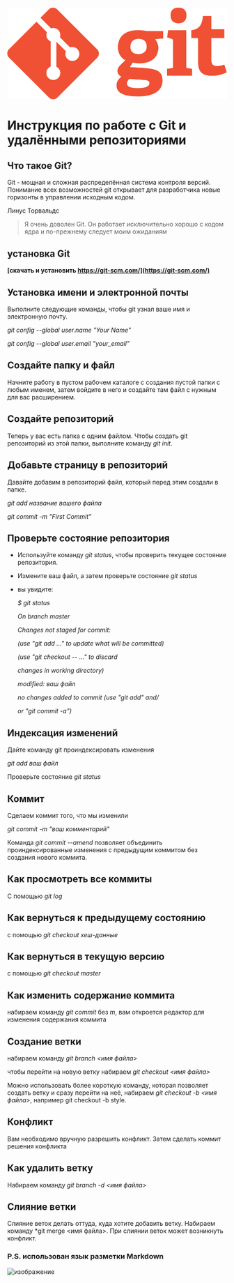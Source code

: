 ![](images/Git-logo.png.png)

# Инструкция по работе с Git и удалёнными репозиториями

## Что такое Git?

Git - мощная и сложная распределённая система контроля версий. Понимание всех возможностей git открывает для разработчика новые горизонты в управлении исходным кодом.

 Линус Торвальдс

>Я очень доволен Git. Он работает исключительно хорошо с кодом ядра и по-прежнему следует моим ожиданиям

## установка Git

**[скачать и установить https://git-scm.com/](https://git-scm.com/)**

## Установка имени и электронной почты

Выполните следующие команды, чтобы git узнал ваше имя и электронную почту.

*git config --global user.name "Your Name"*

*git config --global user.email "your_email"*

## Создайте папку и файл

Начните работу в пустом рабочем каталоге с создания пустой папки с любым именем, затем войдите в него и создайте там файл с нужным для вас расширением.

## Создайте репозиторий

Теперь у вас есть папка с одним файлом. Чтобы создать git репозиторий из этой папки, выполните команду *git init*.

## Добавьте страницу в репозиторий

Давайте добавим в репозиторий файл, который перед этим создали в папке.

*git add название вашего файла*

*git commit -m "First Commit"*

## Проверьте состояние репозитория

* Используйте команду *git status*, чтобы проверить текущее состояние репозитория.

* Измените ваш файл, а затем проверьте состояние *git status*

* вы увидите:

     *$ git status*

    *On branch master*

    *Changes not staged for commit:*

   *(use "git add <file>..." to update what will be committed)*

  *(use "git checkout -- <file>..." to discard*

  *changes in working directory)*

	*modified:   ваш файл*

    *no changes added to commit (use "git add" and/*

    *or "git commit -a")*

## Индексация изменений

Дайте команду git проиндексировать изменения

*git add ваш файл*

Проверьте состояние *git status*

## Коммит

Сделаем коммит того, что мы изменили 

*git commit -m "ваш комментарий"*

Команда  *git commit --amend* позволяет объединить проиндексированные изменения с предыдущим коммитом без создания нового коммита.

## Как просмотреть все коммиты

С помощью *git log*

## Как вернуться к предыдущему состоянию 

с помощью *git checkout хеш-данные*

## Как вернуться в текущую версию

с помощью *git checkout master*

## Как изменить содержание коммита

набираем команду *git commit* без *m*, вам откроется редактор для изменения содержания коммита 

## Создание ветки

набираем команду *git branch <имя файла>*

чтобы перейти на новую ветку набираем *git checkout <имя файла>*

Можно использовать более короткую команду, которая позволяет создать ветку и сразу перейти на неё, набираем *git checkout -b <имя файла>*, например git checkout -b style.


## Конфликт 

Вам необходимо вручную разрешить конфликт.
Затем сделать коммит решения конфликта

## Как удалить ветку

Набираем команду *git branch -d <имя файла>*
## Слияние ветки

Слияние веток делать оттуда, куда хотите добавить ветку. Набираем команду *git merge <имя файла>. При слиянии веток может возникнуть конфликт.

### P.S. использован язык разметки Markdown

![изображение](images/Markdown-Logo.png "Логотип Markdown")




